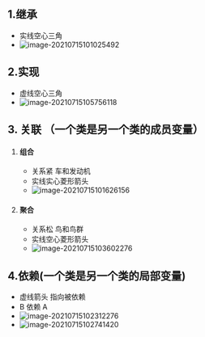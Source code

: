 ## 1.继承

   - 实线空心三角
   - ![image-20210715101025492](https://gitee.com/ShaoxiongDu/imageBed/raw/master//images/image-20210715101025492.png)

## 2.实现

- 虚线空心三角
- ![image-20210715105756118](https://gitee.com/ShaoxiongDu/imageBed/raw/master//images/image-20210715105756118.png)

## 3. 关联 （一个类是另一个类的成员变量）

   1. #### 组合

      - 关系紧  车和发动机
      - 实线实心菱形箭头 
      - ![image-20210715101626156](https://gitee.com/ShaoxiongDu/imageBed/raw/master//images/image-20210715101626156.png)

   2. #### 聚合

      - 关系松 鸟和鸟群
      - 实线空心菱形箭头
      - ![image-20210715103602276](https://gitee.com/ShaoxiongDu/imageBed/raw/master//images/image-20210715103602276.png)

## 4.依赖(一个类是另一个类的局部变量)

   - 虚线箭头 指向被依赖
   - B 依赖 A
   - ![image-20210715102312276](https://gitee.com/ShaoxiongDu/imageBed/raw/master//images/image-20210715102312276.png)
   - ![image-20210715102741420](https://gitee.com/ShaoxiongDu/imageBed/raw/master//images/image-20210715102741420.png)
